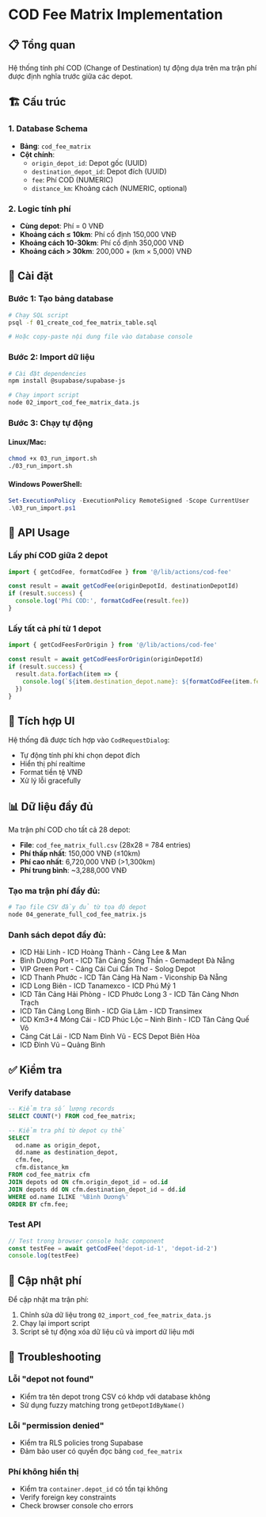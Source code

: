 # COD Fee Matrix Implementation

## 📋 Tổng quan

Hệ thống tính phí COD (Change of Destination) tự động dựa trên ma trận phí được định nghĩa trước giữa các depot.

## 🏗️ Cấu trúc

### 1. Database Schema
- **Bảng**: `cod_fee_matrix`
- **Cột chính**:
  - `origin_depot_id`: Depot gốc (UUID)
  - `destination_depot_id`: Depot đích (UUID)
  - `fee`: Phí COD (NUMERIC)
  - `distance_km`: Khoảng cách (NUMERIC, optional)

### 2. Logic tính phí
- **Cùng depot**: Phí = 0 VNĐ
- **Khoảng cách ≤ 10km**: Phí cố định 150,000 VNĐ
- **Khoảng cách 10-30km**: Phí cố định 350,000 VNĐ
- **Khoảng cách > 30km**: 200,000 + (km × 5,000) VNĐ

## 🚀 Cài đặt

### Bước 1: Tạo bảng database
```bash
# Chạy SQL script
psql -f 01_create_cod_fee_matrix_table.sql

# Hoặc copy-paste nội dung file vào database console
```

### Bước 2: Import dữ liệu
```bash
# Cài đặt dependencies
npm install @supabase/supabase-js

# Chạy import script
node 02_import_cod_fee_matrix_data.js
```

### Bước 3: Chạy tự động
#### Linux/Mac:
```bash
chmod +x 03_run_import.sh
./03_run_import.sh
```

#### Windows PowerShell:
```powershell
Set-ExecutionPolicy -ExecutionPolicy RemoteSigned -Scope CurrentUser
.\03_run_import.ps1
```

## 🔧 API Usage

### Lấy phí COD giữa 2 depot
```typescript
import { getCodFee, formatCodFee } from '@/lib/actions/cod-fee'

const result = await getCodFee(originDepotId, destinationDepotId)
if (result.success) {
  console.log('Phí COD:', formatCodFee(result.fee))
}
```

### Lấy tất cả phí từ 1 depot
```typescript
import { getCodFeesForOrigin } from '@/lib/actions/cod-fee'

const result = await getCodFeesForOrigin(originDepotId)
if (result.success) {
  result.data.forEach(item => {
    console.log(`${item.destination_depot.name}: ${formatCodFee(item.fee)}`)
  })
}
```

## 🎯 Tích hợp UI

Hệ thống đã được tích hợp vào `CodRequestDialog`:
- Tự động tính phí khi chọn depot đích
- Hiển thị phí realtime
- Format tiền tệ VNĐ
- Xử lý lỗi gracefully

## 📊 Dữ liệu đầy đủ

Ma trận phí COD cho tất cả 28 depot:
- **File**: `cod_fee_matrix_full.csv` (28x28 = 784 entries)
- **Phí thấp nhất**: 150,000 VNĐ (≤10km)
- **Phí cao nhất**: 6,720,000 VNĐ (>1,300km)
- **Phí trung bình**: ~3,288,000 VNĐ

### Tạo ma trận phí đầy đủ:
```bash
# Tạo file CSV đầy đủ từ tọa độ depot
node 04_generate_full_cod_fee_matrix.js
```

### Danh sách depot đầy đủ:
- ICD Hải Linh - ICD Hoàng Thành - Cảng Lee & Man
- Bình Dương Port - ICD Tân Cảng Sóng Thần - Gemadept Đà Nẵng
- VIP Green Port - Cảng Cái Cui Cần Thơ - Solog Depot
- ICD Thanh Phước - ICD Tân Cảng Hà Nam - Viconship Đà Nẵng
- ICD Long Biên - ICD Tanamexco - ICD Phú Mỹ 1
- ICD Tân Cảng Hải Phòng - ICD Phước Long 3 - ICD Tân Cảng Nhơn Trạch
- ICD Tân Cảng Long Bình - ICD Gia Lâm - ICD Transimex
- ICD Km3+4 Móng Cái - ICD Phúc Lộc – Ninh Bình - ICD Tân Cảng Quế Võ
- Cảng Cát Lái - ICD Nam Đình Vũ - ECS Depot Biên Hòa
- ICD Đình Vũ – Quảng Bình

## ✅ Kiểm tra

### Verify database
```sql
-- Kiểm tra số lượng records
SELECT COUNT(*) FROM cod_fee_matrix;

-- Kiểm tra phí từ depot cụ thể
SELECT 
  od.name as origin_depot,
  dd.name as destination_depot,
  cfm.fee,
  cfm.distance_km
FROM cod_fee_matrix cfm
JOIN depots od ON cfm.origin_depot_id = od.id
JOIN depots dd ON cfm.destination_depot_id = dd.id
WHERE od.name ILIKE '%Bình Dương%'
ORDER BY cfm.fee;
```

### Test API
```typescript
// Test trong browser console hoặc component
const testFee = await getCodFee('depot-id-1', 'depot-id-2')
console.log(testFee)
```

## 🔄 Cập nhật phí

Để cập nhật ma trận phí:
1. Chỉnh sửa dữ liệu trong `02_import_cod_fee_matrix_data.js`
2. Chạy lại import script
3. Script sẽ tự động xóa dữ liệu cũ và import dữ liệu mới

## 🐛 Troubleshooting

### Lỗi "depot not found"
- Kiểm tra tên depot trong CSV có khớp với database không
- Sử dụng fuzzy matching trong `getDepotIdByName()`

### Lỗi "permission denied"
- Kiểm tra RLS policies trong Supabase
- Đảm bảo user có quyền đọc bảng `cod_fee_matrix`

### Phí không hiển thị
- Kiểm tra `container.depot_id` có tồn tại không
- Verify foreign key constraints
- Check browser console cho errors 